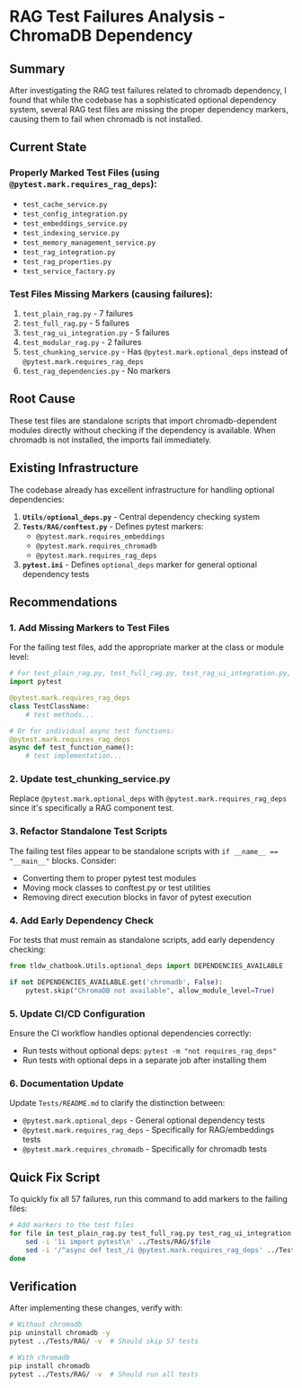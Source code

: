 # RAG Test Failures Analysis - ChromaDB Dependency

## Summary
After investigating the RAG test failures related to chromadb dependency, I found that while the codebase has a sophisticated optional dependency system, several RAG test files are missing the proper dependency markers, causing them to fail when chromadb is not installed.

## Current State

### Properly Marked Test Files (using `@pytest.mark.requires_rag_deps`):
- `test_cache_service.py`
- `test_config_integration.py`
- `test_embeddings_service.py`
- `test_indexing_service.py`
- `test_memory_management_service.py`
- `test_rag_integration.py`
- `test_rag_properties.py`
- `test_service_factory.py`

### Test Files Missing Markers (causing failures):
1. `test_plain_rag.py` - 7 failures
2. `test_full_rag.py` - 5 failures  
3. `test_rag_ui_integration.py` - 5 failures
4. `test_modular_rag.py` - 2 failures
5. `test_chunking_service.py` - Has `@pytest.mark.optional_deps` instead of `@pytest.mark.requires_rag_deps`
6. `test_rag_dependencies.py` - No markers

## Root Cause
These test files are standalone scripts that import chromadb-dependent modules directly without checking if the dependency is available. When chromadb is not installed, the imports fail immediately.

## Existing Infrastructure

The codebase already has excellent infrastructure for handling optional dependencies:

1. **`Utils/optional_deps.py`** - Central dependency checking system
2. **`Tests/RAG/conftest.py`** - Defines pytest markers:
   - `@pytest.mark.requires_embeddings`
   - `@pytest.mark.requires_chromadb`
   - `@pytest.mark.requires_rag_deps`
3. **`pytest.ini`** - Defines `optional_deps` marker for general optional dependency tests

## Recommendations

### 1. Add Missing Markers to Test Files
For the failing test files, add the appropriate marker at the class or module level:

```python
# For test_plain_rag.py, test_full_rag.py, test_rag_ui_integration.py, test_modular_rag.py
import pytest

@pytest.mark.requires_rag_deps
class TestClassName:
    # test methods...

# Or for individual async test functions:
@pytest.mark.requires_rag_deps
async def test_function_name():
    # test implementation...
```

### 2. Update test_chunking_service.py
Replace `@pytest.mark.optional_deps` with `@pytest.mark.requires_rag_deps` since it's specifically a RAG component test.

### 3. Refactor Standalone Test Scripts
The failing test files appear to be standalone scripts with `if __name__ == "__main__"` blocks. Consider:
- Converting them to proper pytest test modules
- Moving mock classes to conftest.py or test utilities
- Removing direct execution blocks in favor of pytest execution

### 4. Add Early Dependency Check
For tests that must remain as standalone scripts, add early dependency checking:

```python
from tldw_chatbook.Utils.optional_deps import DEPENDENCIES_AVAILABLE

if not DEPENDENCIES_AVAILABLE.get('chromadb', False):
    pytest.skip("ChromaDB not available", allow_module_level=True)
```

### 5. Update CI/CD Configuration
Ensure the CI workflow handles optional dependencies correctly:
- Run tests without optional deps: `pytest -m "not requires_rag_deps"`
- Run tests with optional deps in a separate job after installing them

### 6. Documentation Update
Update `Tests/README.md` to clarify the distinction between:
- `@pytest.mark.optional_deps` - General optional dependency tests
- `@pytest.mark.requires_rag_deps` - Specifically for RAG/embeddings tests
- `@pytest.mark.requires_chromadb` - Specifically for chromadb tests

## Quick Fix Script

To quickly fix all 57 failures, run this command to add markers to the failing files:

```bash
# Add markers to the test files
for file in test_plain_rag.py test_full_rag.py test_rag_ui_integration.py test_modular_rag.py; do
    sed -i '1i import pytest\n' ../Tests/RAG/$file
    sed -i '/^async def test_/i @pytest.mark.requires_rag_deps' ../Tests/RAG/$file
done
```

## Verification
After implementing these changes, verify with:
```bash
# Without chromadb
pip uninstall chromadb -y
pytest ../Tests/RAG/ -v  # Should skip 57 tests

# With chromadb
pip install chromadb
pytest ../Tests/RAG/ -v  # Should run all tests
```
